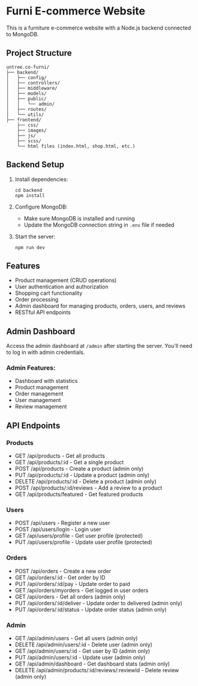 # Furni E-commerce Website

This is a furniture e-commerce website with a Node.js backend connected to MongoDB.

## Project Structure

```
untree.co-furni/
├── backend/
│   ├── config/
│   ├── controllers/
│   ├── middleware/
│   ├── models/
│   ├── public/
│   │   └── admin/
│   ├── routes/
│   └── utils/
├── frontend/
    ├── css/
    ├── images/
    ├── js/
    ├── scss/
    └── html files (index.html, shop.html, etc.)
```

## Backend Setup

1. Install dependencies:
   ```
   cd backend
   npm install
   ```

2. Configure MongoDB:
   - Make sure MongoDB is installed and running
   - Update the MongoDB connection string in `.env` file if needed

3. Start the server:
   ```
   npm run dev
   ```

## Features

- Product management (CRUD operations)
- User authentication and authorization
- Shopping cart functionality
- Order processing
- Admin dashboard for managing products, orders, users, and reviews
- RESTful API endpoints

## Admin Dashboard

Access the admin dashboard at `/admin` after starting the server. You'll need to log in with admin credentials.

### Admin Features:
- Dashboard with statistics
- Product management
- Order management
- User management
- Review management

## API Endpoints

### Products
- GET /api/products - Get all products
- GET /api/products/:id - Get a single product
- POST /api/products - Create a product (admin only)
- PUT /api/products/:id - Update a product (admin only)
- DELETE /api/products/:id - Delete a product (admin only)
- POST /api/products/:id/reviews - Add a review to a product
- GET /api/products/featured - Get featured products

### Users
- POST /api/users - Register a new user
- POST /api/users/login - Login user
- GET /api/users/profile - Get user profile (protected)
- PUT /api/users/profile - Update user profile (protected)

### Orders
- POST /api/orders - Create a new order
- GET /api/orders/:id - Get order by ID
- PUT /api/orders/:id/pay - Update order to paid
- GET /api/orders/myorders - Get logged in user orders
- GET /api/orders - Get all orders (admin only)
- PUT /api/orders/:id/deliver - Update order to delivered (admin only)
- PUT /api/orders/:id/status - Update order status (admin only)

### Admin
- GET /api/admin/users - Get all users (admin only)
- DELETE /api/admin/users/:id - Delete user (admin only)
- GET /api/admin/users/:id - Get user by ID (admin only)
- PUT /api/admin/users/:id - Update user (admin only)
- GET /api/admin/dashboard - Get dashboard stats (admin only)
- DELETE /api/admin/products/:id/reviews/:reviewId - Delete review (admin only)
